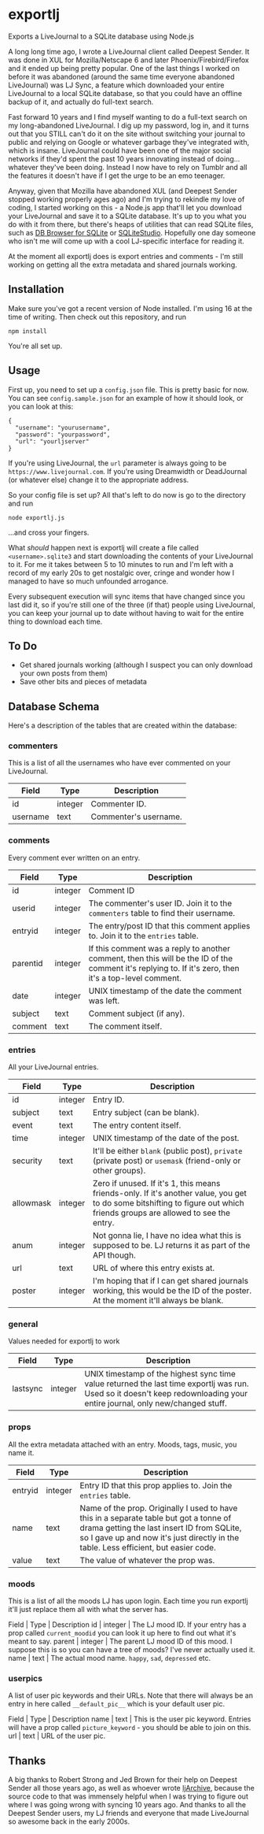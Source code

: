 # exportlj

Exports a LiveJournal to a SQLite database using Node.js

A long long time ago, I wrote a LiveJournal client called Deepest Sender. It was done in XUL for Mozilla/Netscape 6 and later
Phoenix/Firebird/Firefox and it ended up being pretty popular. One of the last things I worked on before it was abandoned
(around the same time everyone abandoned LiveJournal) was LJ Sync, a feature which downloaded your entire LiveJournal to a
local SQLite database, so that you could have an offline backup of it, and actually do full-text search.

Fast forward 10 years and I find myself wanting to do a full-text search on my long-abandoned LiveJournal. I dig up my password,
log in, and it turns out that you STILL can't do it on the site without switching your journal to public and relying on
Google or whatever garbage they've integrated with, which is insane. LiveJournal could have been one of the major
social networks if they'd spent the past 10 years innovating instead of doing... whatever they've been doing. Instead I now
have to rely on Tumblr and all the features it doesn't have if I get the urge to be an emo teenager.

Anyway, given that Mozilla have abandoned XUL (and Deepest Sender stopped working properly ages ago) and I'm trying to rekindle
my love of coding, I started working on this - a Node.js app that'll let you download your LiveJournal and save it to a SQLite
database. It's up to you what you do with it from there, but there's heaps of utilities that can read SQLite files, such as
[DB Browser for SQLite](http://sqlitebrowser.org/) or [SQLiteStudio](https://sqlitestudio.pl/). Hopefully one day someone who
isn't me will come up with a cool LJ-specific interface for reading it.

At the moment all exportlj does is export entries and comments - I'm still working on getting all the extra metadata and shared
journals working.

## Installation

Make sure you've got a recent version of Node installed. I'm using 16 at the time of writing. Then check out this repository,
and run

```
npm install
```

You're all set up.

## Usage

First up, you need to set up a `config.json` file. This is pretty basic for now. You can see `config.sample.json` for an example
of how it should look, or you can look at this:

```
{
  "username": "yourusername",
  "password": "yourpassword",
  "url": "yourljserver"
}
```

If you're using LiveJournal, the `url` parameter is always going to be `https://www.livejournal.com`. If you're using Dreamwidth
or DeadJournal (or whatever else) change it to the appropriate address.

So your config file is set up? All that's left to do now is go to the directory and run

```
node exportlj.js
```

...and cross your fingers.

What _should_ happen next is exportlj will create a file called `<username>.sqlite3` and start downloading the contents of your
LiveJournal to it. For me it takes between 5 to 10 minutes to run and I'm left with a record of my early 20s to get nostalgic
over, cringe and wonder how I managed to have so much unfounded arrogance.

Every subsequent execution will sync items that have changed since you last did it, so if you're still one of the three (if that)
people using LiveJournal, you can keep your journal up to date without having to wait for the entire thing to download each time.

## To Do

- Get shared journals working (although I suspect you can only download your own posts from them)
- Save other bits and pieces of metadata

## Database Schema

Here's a description of the tables that are created within the database:

### commenters

This is a list of all the usernames who have ever commented on your LiveJournal.

| Field    | Type    | Description           |
| -------- | ------- | --------------------- |
| id       | integer | Commenter ID.         |
| username | text    | Commenter's username. |

### comments

Every comment ever written on an entry.

| Field    | Type    | Description                                                                                                                                            |
| -------- | ------- | ------------------------------------------------------------------------------------------------------------------------------------------------------ |
| id       | integer | Comment ID                                                                                                                                             |
| userid   | integer | The commenter's user ID. Join it to the `commenters` table to find their username.                                                                     |
| entryid  | integer | The entry/post ID that this comment applies to. Join it to the `entries` table.                                                                        |
| parentid | integer | If this comment was a reply to another comment, then this will be the ID of the comment it's replying to. If it's zero, then it's a top-level comment. |
| date     | integer | UNIX timestamp of the date the comment was left.                                                                                                       |
| subject  | text    | Comment subject (if any).                                                                                                                              |
| comment  | text    | The comment itself.                                                                                                                                    |

### entries

All your LiveJournal entries.

| Field     | Type    | Description                                                                                                                                                                |
| --------- | ------- | -------------------------------------------------------------------------------------------------------------------------------------------------------------------------- |
| id        | integer | Entry ID.                                                                                                                                                                  |
| subject   | text    | Entry subject (can be blank).                                                                                                                                              |
| event     | text    | The entry content itself.                                                                                                                                                  |
| time      | integer | UNIX timestamp of the date of the post.                                                                                                                                    |
| security  | text    | It'll be either `blank` (public post), `private` (private post) or `usemask` (friend-only or other groups).                                                                |
| allowmask | integer | Zero if unused. If it's 1, this means friends-only. If it's another value, you get to do some bitshifting to figure out which friends groups are allowed to see the entry. |
| anum      | integer | Not gonna lie, I have no idea what this is supposed to be. LJ returns it as part of the API though.                                                                        |
| url       | text    | URL of where this entry exists at.                                                                                                                                         |
| poster    | integer | I'm hoping that if I can get shared journals working, this would be the ID of the poster. At the moment it'll always be blank.                                             |

### general

Values needed for exportlj to work

| Field    | Type    | Description                                                                                                                                                               |
| -------- | ------- | ------------------------------------------------------------------------------------------------------------------------------------------------------------------------- |
| lastsync | integer | UNIX timestamp of the highest sync time value returned the last time exportlj was run. Used so it doesn't keep redownloading your entire journal, only new/changed stuff. |

### props

All the extra metadata attached with an entry. Moods, tags, music, you name it.

| Field   | Type    | Description                                                                                                                                                                                                                  |
| ------- | ------- | ---------------------------------------------------------------------------------------------------------------------------------------------------------------------------------------------------------------------------- |
| entryid | integer | Entry ID that this prop applies to. Join the `entries` table.                                                                                                                                                                |
| name    | text    | Name of the prop. Originally I used to have this in a separate table but got a tonne of drama getting the last insert ID from SQLite, so I gave up and now it's just directly in the table. Less efficient, but easier code. |
| value   | text    | The value of whatever the prop was.                                                                                                                                                                                          |

### moods

This is a list of all the moods LJ has upon login. Each time you run exportlj it'll just replace them all with what the server has.

Field | Type | Description
id | integer | The LJ mood ID. If your entry has a prop called `current_moodid` you can look it up here to find out what it's meant to say.
parent | integer | The parent LJ mood ID of this mood. I suppose this is so you can have a tree of moods? I've never actually used it.
name | text | The actual mood name. `happy`, `sad`, `depressed` etc.

### userpics

A list of user pic keywords and their URLs. Note that there will always be an entry in here called `__default_pic__` which is your default
user pic.

Field | Type | Description
name | text | This is the user pic keyword. Entries will have a prop called `picture_keyword` - you should be able to join on this.
url | text | URL of the user pic.

## Thanks

A big thanks to Robert Strong and Jed Brown for their help on Deepest Sender all those years ago, as well as whoever wrote
[ljArchive](http://ljarchive.sourceforge.net/), because the source code to that was immensely helpful when I was trying to
figure out where I was going wrong with syncing 10 years ago. And thanks to all the Deepest Sender users, my LJ friends and
everyone that made LiveJournal so awesome back in the early 2000s.
